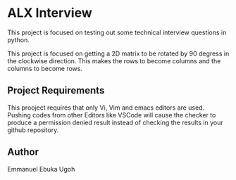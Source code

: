 # ALX Interview
This project is focused on testing out some technical interview questions in python.

This project is focused on getting a 2D matrix to be rotated by 90 degress in the clockwise direction. This makes the rows to become columns and the columns to become rows.

## Project Requirements
This prooject requires that only Vi, Vim and emacs editors are used. Pushing codes from other Editors like VSCode will cause the checker to produce a permission denied result instead of checking the results in your github repository.

## Author
Emmanuel Ebuka Ugoh
